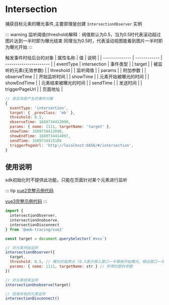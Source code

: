 # Intersection
捕获目标元素的曝光事件,主要原理是创建 `IntersectionObserver` 实例

::: warning
监听阈值(threshold)解释：阀值默认为0.5，当为0.5时代表滚动超过图片达到一半时即为曝光结束
同理当为0.5时，代表滚动视图能看到图片一半时即为曝光开始
:::

触发事件时给后台的对象
| 属性名称       | 值           | 说明                   |
| -------------- | ------------ | ---------------------- |
| eventType      | intersection | 事件类型               |
| target         |              | 被监听的元素(无效参数) |
| threshold      |              | 监听阈值               |
| params         |              | 附加参数               |
| observeTime    |              | 开始监听时间           |
| showTime       |              | 元素开始被曝光的时间   |
| showEndTime    |              | 元素结束被曝光的时间   |
| sendTime       |              | 发送时间               |
| triggerPageUrl |              | 页面地址               |


``` js
// 真实场景产生的事件对象
{
  eventType: 'intersection',
  target: { _prevClass: 'mb' },
  threshold: 0.5,
  observeTime: 1689734412090,
  params: { name: 1111, targetName: 'target' },
  showTime: 1689734412098,
  showEndTime: 1689734414097,
  sendTime: 1689734415104
  triggerPageUrl: 'http://localhost:6656/#/intersection',
}
```

## 使用说明
sdk初始化时不提供此功能，只能在页面针对某个元素进行监听

::: tip
[vue2完整示例代码](https://github.com/yyt520/black-web-tracing/blob/main/examples/vue2/src/views/intersection/index.vue)

[vue3完整示例代码](https://github.com/yyt520/black-web-tracing/blob/main/examples/vue3/src/views/intersection/index.vue)
:::


``` js
import {
  intersectionObserver,
  intersectionUnobserve,
  intersectionDisconnect
} from '@web-tracing/vue2'

const target = document.querySelector(`#xxx`)

// 对元素开始监听
intersectionObserver({
  target,
  threshold: 0.5, // 曝光的临界点 (0.5表示移入窗口一半算做开始曝光、移出窗口一半算结束曝光)
  params: { name: 1111, targetName: str } // 附带的额外参数
})

// 对元素结束监听
intersectionUnobserve(target)

// 结束所有的元素监听
intersectionDisconnect()
```


